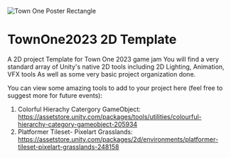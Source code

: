 ![Town One Poster Rectangle](https://github.com/DavidBogu/TownOne2023-2D-Template/assets/45219435/3eaf9443-baf3-41bf-ad24-c5ea838954d6)



# TownOne2023 2D Template
A 2D project Template for Town One 2023 game jam
You will find a very standard array of Unity's native 2D tools including 2D Lighting, Animation, VFX tools
As well as some very basic project organization done. 

You can view some amazing tools to add to your project here (feel free to suggest more for future events):
1. Colorful Hierachy Catergory GameObject: https://assetstore.unity.com/packages/tools/utilities/colourful-hierarchy-category-gameobject-205934
2. Platformer Tileset- Pixelart Grasslands: https://assetstore.unity.com/packages/2d/environments/platformer-tileset-pixelart-grasslands-248158
